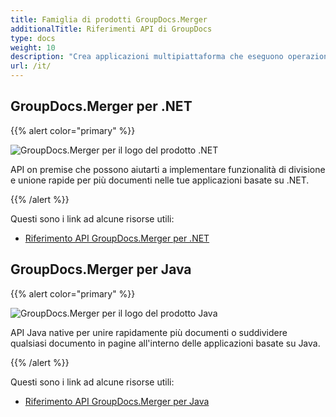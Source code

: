```yaml
---
title: Famiglia di prodotti GroupDocs.Merger
additionalTitle: Riferimenti API di GroupDocs
type: docs
weight: 10
description: "Crea applicazioni multipiattaforma che eseguono operazioni come unione, divisione, mescolamento, scambio, ritaglio, eliminazione di pagine, diapositive e diagrammi dei formati supportati"
url: /it/
---
```


## GroupDocs.Merger per .NET

{{% alert color="primary" %}} 

![GroupDocs.Merger per il logo del prodotto .NET](../gdocs_net.png)

API on premise che possono aiutarti a implementare funzionalità di divisione e unione rapide per più documenti nelle tue applicazioni basate su .NET.

{{% /alert %}} 

Questi sono i link ad alcune risorse utili:

- [Riferimento API GroupDocs.Merger per .NET](/merger/it/net/)


## GroupDocs.Merger per Java

{{% alert color="primary" %}}

![GroupDocs.Merger per il logo del prodotto Java](../gdocs_java.png)

API Java native per unire rapidamente più documenti o suddividere qualsiasi documento in pagine all'interno delle applicazioni basate su Java.

{{% /alert %}}

Questi sono i link ad alcune risorse utili:

- [Riferimento API GroupDocs.Merger per Java](/merger/java/)
